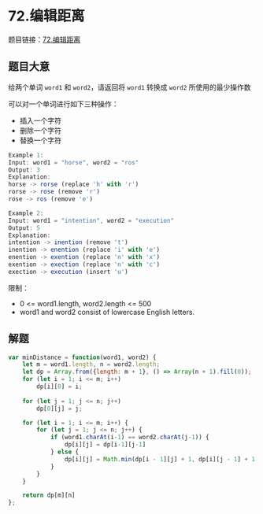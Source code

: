 # 72.编辑距离

题目链接：[72.编辑距离](https://leetcode.cn/problems/edit-distance/description/)

## 题目大意

给两个单词 `word1` 和 `word2`，请返回将 `word1` 转换成 `word2` 所使用的最少操作数  

可以对一个单词进行如下三种操作：
- 插入一个字符
- 删除一个字符
- 替换一个字符

```js
Example 1:
Input: word1 = "horse", word2 = "ros"
Output: 3
Explanation: 
horse -> rorse (replace 'h' with 'r')
rorse -> rose (remove 'r')
rose -> ros (remove 'e')

Example 2:
Input: word1 = "intention", word2 = "execution"
Output: 5
Explanation: 
intention -> inention (remove 't')
inention -> enention (replace 'i' with 'e')
enention -> exention (replace 'n' with 'x')
exention -> exection (replace 'n' with 'c')
exection -> execution (insert 'u')
```

限制：
- 0 <= word1.length, word2.length <= 500
- word1 and word2 consist of lowercase English letters.

## 解题

```js
var minDistance = function(word1, word2) {
    let m = word1.length, n = word2.length;
    let dp = Array.from({length: m + 1}, () => Array(n + 1).fill(0));
    for (let i = 1; i <= m; i++)
        dp[i][0] = i;
    
    for (let j = 1; j <= n; j++)
        dp[0][j] = j;

    for (let i = 1; i <= m; i++) {
        for (let j = 1; j <= n; j++) {
            if (word1.charAt(i-1) == word2.charAt(j-1)) {
                dp[i][j] = dp[i-1][j-1]
            } else {
                dp[i][j] = Math.min(dp[i - 1][j] + 1, dp[i][j - 1] + 1, dp[i - 1][j - 1] + 1);
            }
        }
    }

    return dp[m][n]
};
```
```python

```